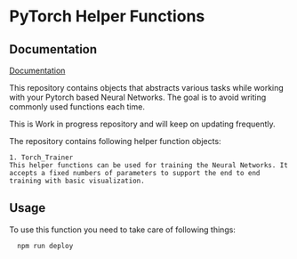 
# PyTorch Helper Functions




## Documentation

[Documentation](https://linktodocumentation)

This repository contains objects that abstracts various tasks while working with your Pytorch based Neural Networks. The goal is to avoid writing commonly used functions each time. 

This is Work in progress repository and will keep on updating frequently. 

The repository contains following helper function objects:

    1. Torch_Trainer
    This helper functions can be used for training the Neural Networks. It accepts a fixed numbers of parameters to support the end to end training with basic visualization.

 

## Usage

To use this function you need to take care of following things:


```bash
  npm run deploy
```

